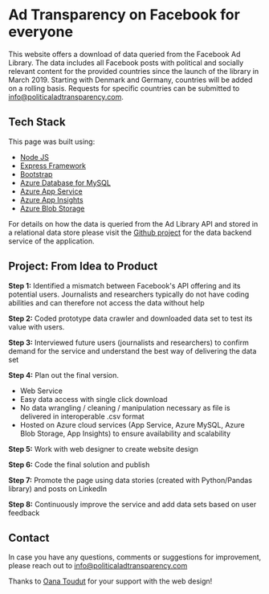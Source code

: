 # Ad Transparency on Facebook for everyone

This website offers a download of data queried from the Facebook Ad Library. The data includes all Facebook posts with political and socially relevant content for the provided countries since the launch of the library in March 2019. Starting with Denmark and Germany, countries will be added on a rolling basis. Requests for specific countries can be submitted to info@politicaladtransparency.com.

## Tech Stack

This page was built using:

- [Node JS](https://nodejs.org/en/)
- [Express Framework](https://expressjs.com/)
- [Bootstrap](https://getbootstrap.com/)
- [Azure Database for MySQL](https://azure.microsoft.com/en-us/services/mysql/)
- [Azure App Service](https://azure.microsoft.com/en-us/services/app-service/)
- [Azure App Insights](https://azure.microsoft.com/en-us/services/monitor/)
- [Azure Blob Storage](https://azure.microsoft.com/en-us/services/storage/blobs/)

For details on how the data is queried from the Ad Library API and stored in a relational data store please visit the [Github project](https://github.com/HerrMenschenrechte/electiondata-backend) for the data backend service of the application.

## Project: From Idea to Product

**Step 1:** Identified a mismatch between Facebook's API offering and its potential users. Journalists and researchers typically do not have coding abilities and can therefore not access the data without help

**Step 2:** Coded prototype data crawler and downloaded data set to test its value with users.

**Step 3:** Interviewed future users (journalists and researchers) to confirm demand for the service and understand the best way of delivering the data set

**Step 4:** Plan out the final version.

- Web Service
- Easy data access with single click download
- No data wrangling / cleaning / manipulation necessary as file is delivered in interoperable .csv format
- Hosted on Azure cloud services (App Service, Azure MySQL, Azure Blob Storage, App Insights) to ensure availability and scalability

**Step 5:** Work with web designer to create website design

**Step 6:** Code the final solution and publish

**Step 7:** Promote the page using data stories (created with Python/Pandas library) and posts on LinkedIn

**Step 8:** Continuously improve the service and add data sets based on user feedback

## Contact

In case you have any questions, comments or suggestions for improvement, please reach out to info@politicaladtransparency.com

Thanks to [Oana Toudut](https://www.linkedin.com/in/oanatoudut) for your support with the web design!
